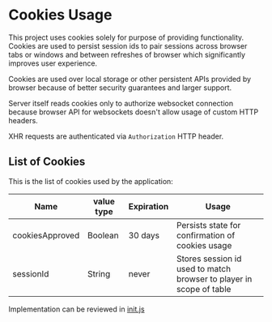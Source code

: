 # Cookies Usage

This project uses cookies solely for purpose of providing functionality.
Cookies are used to persist session ids to pair sessions across browser
tabs or windows and between refreshes of browser which significantly improves user experience.

Cookies are used over local storage or other persistent APIs provided by browser
because of better security guarantees and larger support.

Server itself reads cookies only to authorize websocket connection
because browser API for websockets doesn't allow usage of custom HTTP headers.

XHR requests are authenticated via `Authorization` HTTP header.

## List of Cookies

This is the list of cookies used by the application:

| Name            | value type | Expiration | Usage                                                               |
| --------------- | ---------- | ---------- | ------------------------------------------------------------------- |
| cookiesApproved | Boolean    | 30 days    | Persists state for confirmation of cookies usage                    |
| sessionId       | String     | never      | Stores session id used to match browser to player in scope of table |

Implementation can be reviewed in [init.js](../public/init.js)
